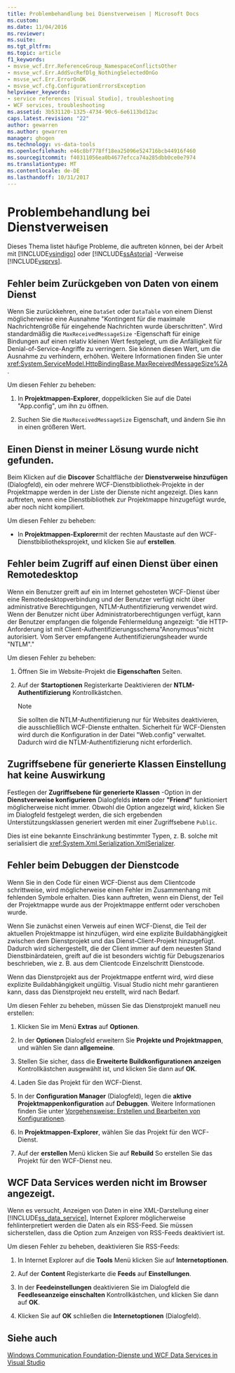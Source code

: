 ```yaml
---
title: Problembehandlung bei Dienstverweisen | Microsoft Docs
ms.custom: 
ms.date: 11/04/2016
ms.reviewer: 
ms.suite: 
ms.tgt_pltfrm: 
ms.topic: article
f1_keywords:
- msvse_wcf.Err.ReferenceGroup_NamespaceConflictsOther
- msvse_wcf.Err.AddSvcRefDlg_NothingSelectedOnGo
- msvse_wcf.Err.ErrorOnOK
- msvse_wcf.cfg.ConfigurationErrorsException
helpviewer_keywords:
- service references [Visual Studio], troubleshooting
- WCF services, troubleshooting
ms.assetid: 3b531120-1325-4734-90c6-6e6113bd12ac
caps.latest.revision: "22"
author: gewarren
ms.author: gewarren
manager: ghogen
ms.technology: vs-data-tools
ms.openlocfilehash: e46c8bf778ff18ea25096e524716bcb44916f460
ms.sourcegitcommit: f40311056ea0b4677efcca74a285dbb0ce0e7974
ms.translationtype: MT
ms.contentlocale: de-DE
ms.lasthandoff: 10/31/2017
---
```

# <a name="troubleshooting-service-references"></a>Problembehandlung bei Dienstverweisen
Dieses Thema listet häufige Probleme, die auftreten können, bei der Arbeit mit [!INCLUDE[vsindigo](../data-tools/includes/vsindigo_md.md)] oder [!INCLUDE[ssAstoria](../data-tools/includes/ssastoria_md.md)] -Verweise [!INCLUDE[vsprvs](../code-quality/includes/vsprvs_md.md)].  
  
## <a name="error-returning-data-from-a-service"></a>Fehler beim Zurückgeben von Daten von einem Dienst  
 Wenn Sie zurückkehren, eine `DataSet` oder `DataTable` von einem Dienst möglicherweise eine Ausnahme "Kontingent für die maximale Nachrichtengröße für eingehende Nachrichten wurde überschritten". Wird standardmäßig die `MaxReceivedMessageSize` -Eigenschaft für einige Bindungen auf einen relativ kleinen Wert festgelegt, um die Anfälligkeit für Denial-of-Service-Angriffe zu verringern. Sie können diesen Wert, um die Ausnahme zu verhindern, erhöhen. Weitere Informationen finden Sie unter <xref:System.ServiceModel.HttpBindingBase.MaxReceivedMessageSize%2A>.  
  
 Um diesen Fehler zu beheben:  
  
1.  In **Projektmappen-Explorer**, doppelklicken Sie auf die Datei "App.config", um ihn zu öffnen.  
  
2.  Suchen Sie die `MaxReceivedMessageSize` Eigenschaft, und ändern Sie ihn in einen größeren Wert.  
  
## <a name="cannot-find-a-service-in-my-solution"></a>Einen Dienst in meiner Lösung wurde nicht gefunden.  
 Beim Klicken auf die **Discover** Schaltfläche der **Dienstverweise hinzufügen** (Dialogfeld), ein oder mehrere WCF-Dienstbibliothek-Projekte in der Projektmappe werden in der Liste der Dienste nicht angezeigt. Dies kann auftreten, wenn eine Dienstbibliothek zur Projektmappe hinzugefügt wurde, aber noch nicht kompiliert.  
  
 Um diesen Fehler zu beheben:  
  
-   In **Projektmappen-Explorer**mit der rechten Maustaste auf den WCF-Dienstbibliotheksprojekt, und klicken Sie auf **erstellen**.  
  
## <a name="error-accessing-a-service-over-a-remote-desktop"></a>Fehler beim Zugriff auf einen Dienst über einen Remotedesktop  
 Wenn ein Benutzer greift auf ein im Internet gehosteten WCF-Dienst über eine Remotedesktopverbindung und der Benutzer verfügt nicht über administrative Berechtigungen, NTLM-Authentifizierung verwendet wird. Wenn der Benutzer nicht über Administratorberechtigungen verfügt, kann der Benutzer empfangen die folgende Fehlermeldung angezeigt: "die HTTP-Anforderung ist mit Client-Authentifizierungsschema"Anonymous"nicht autorisiert. Vom Server empfangene Authentifizierungsheader wurde "NTLM"."  
  
 Um diesen Fehler zu beheben:  
  
1.  Öffnen Sie im Website-Projekt die **Eigenschaften** Seiten.  
  
2.  Auf der **Startoptionen** Registerkarte Deaktivieren der **NTLM-Authentifizierung** Kontrollkästchen.  
  
    > [!NOTE]
    >  Sie sollten die NTLM-Authentifizierung nur für Websites deaktivieren, die ausschließlich WCF-Dienste enthalten. Sicherheit für WCF-Diensten wird durch die Konfiguration in der Datei "Web.config" verwaltet. Dadurch wird die NTLM-Authentifizierung nicht erforderlich.  
  
## <a name="access-level-for-generated-classes-setting-has-no-effect"></a>Zugriffsebene für generierte Klassen Einstellung hat keine Auswirkung  
 Festlegen der **Zugriffsebene für generierte Klassen** -Option in der **Dienstverweise konfigurieren** Dialogfelds **intern** oder **"Friend"** funktioniert möglicherweise nicht immer. Obwohl die Option angezeigt wird, klicken Sie im Dialogfeld festgelegt werden, die sich ergebenden Unterstützungsklassen generiert werden mit einer Zugriffsebene `Public`.  
  
 Dies ist eine bekannte Einschränkung bestimmter Typen, z. B. solche mit serialisiert die <xref:System.Xml.Serialization.XmlSerializer>.  
  
## <a name="error-debugging-service-code"></a>Fehler beim Debuggen der Dienstcode  
 Wenn Sie in den Code für einen WCF-Dienst aus dem Clientcode schrittweise, wird möglicherweise einen Fehler im Zusammenhang mit fehlenden Symbole erhalten. Dies kann auftreten, wenn ein Dienst, der Teil der Projektmappe wurde aus der Projektmappe entfernt oder verschoben wurde.  
  
 Wenn Sie zunächst einen Verweis auf einen WCF-Dienst, die Teil der aktuellen Projektmappe ist hinzufügen, wird eine explizite Buildabhängigkeit zwischen dem Dienstprojekt und das Dienst-Client-Projekt hinzugefügt. Dadurch wird sichergestellt, die der Client immer auf dem neuesten Stand Dienstbinärdateien, greift auf die ist besonders wichtig für Debugszenarios beschrieben, wie z. B. aus dem Clientcode Einzelschritt Dienstcode.  
  
 Wenn das Dienstprojekt aus der Projektmappe entfernt wird, wird diese explizite Buildabhängigkeit ungültig. Visual Studio nicht mehr garantieren kann, dass das Dienstprojekt neu erstellt, wird nach Bedarf.  
  
 Um diesen Fehler zu beheben, müssen Sie das Dienstprojekt manuell neu erstellen:  
  
1.  Klicken Sie im Menü **Extras** auf **Optionen**.  
  
2.  In der **Optionen** Dialogfeld erweitern Sie **Projekte und Projektmappen**, und wählen Sie dann **allgemeine**.  
  
3.  Stellen Sie sicher, dass die **Erweiterte Buildkonfigurationen anzeigen** Kontrollkästchen ausgewählt ist, und klicken Sie dann auf **OK**.  
  
4.  Laden Sie das Projekt für den WCF-Dienst.  
  
5.  In der **Configuration Manager** (Dialogfeld), legen die **aktive Projektmappenkonfiguration** auf **Debuggen**. Weitere Informationen finden Sie unter [Vorgehensweise: Erstellen und Bearbeiten von Konfigurationen](../ide/how-to-create-and-edit-configurations.md).  
  
6.  In **Projektmappen-Explorer**, wählen Sie das Projekt für den WCF-Dienst.  
  
7.  Auf der **erstellen** Menü klicken Sie auf **Rebuild** So erstellen Sie das Projekt für den WCF-Dienst neu.  
  
## <a name="wcf-data-services-do-not-display-in-the-browser"></a>WCF Data Services werden nicht im Browser angezeigt.  
 Wenn es versucht, Anzeigen von Daten in eine XML-Darstellung einer [!INCLUDE[ss_data_service](../data-tools/includes/ss_data_service_md.md)], Internet Explorer möglicherweise fehlinterpretiert werden die Daten als ein RSS-Feed. Sie müssen sicherstellen, dass die Option zum Anzeigen von RSS-Feeds deaktiviert ist.  
  
 Um diesen Fehler zu beheben, deaktivieren Sie RSS-Feeds:  
  
1.  In Internet Explorer auf die **Tools** Menü klicken Sie auf **Internetoptionen**.  
  
2.  Auf der **Content** Registerkarte die **Feeds** auf **Einstellungen**.  
  
3.  In der **Feedeinstellungen** deaktivieren Sie im Dialogfeld die **Feedleseanzeige einschalten** Kontrollkästchen, und klicken Sie dann auf **OK**.  
  
4.  Klicken Sie auf **OK** schließen die **Internetoptionen** (Dialogfeld).  
  
## <a name="see-also"></a>Siehe auch  
 [Windows Communication Foundation-Dienste und WCF Data Services in Visual Studio](../data-tools/windows-communication-foundation-services-and-wcf-data-services-in-visual-studio.md)